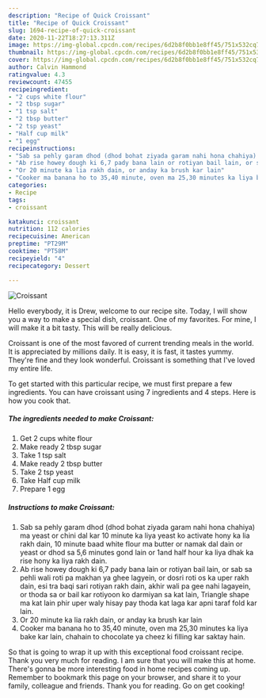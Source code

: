 ```yaml
---
description: "Recipe of Quick Croissant"
title: "Recipe of Quick Croissant"
slug: 1694-recipe-of-quick-croissant
date: 2020-11-22T18:27:13.311Z
image: https://img-global.cpcdn.com/recipes/6d2b8f0bb1e8ff45/751x532cq70/croissant-recipe-main-photo.jpg
thumbnail: https://img-global.cpcdn.com/recipes/6d2b8f0bb1e8ff45/751x532cq70/croissant-recipe-main-photo.jpg
cover: https://img-global.cpcdn.com/recipes/6d2b8f0bb1e8ff45/751x532cq70/croissant-recipe-main-photo.jpg
author: Calvin Hammond
ratingvalue: 4.3
reviewcount: 47455
recipeingredient:
- "2 cups white flour"
- "2 tbsp sugar"
- "1 tsp salt"
- "2 tbsp butter"
- "2 tsp yeast"
- "Half cup milk"
- "1 egg"
recipeinstructions:
- "Sab sa pehly garam dhod (dhod bohat ziyada garam nahi hona chahiya) ma yeast or chini dal kar 10 minute ka liya yeast ko activate hony ka lia rakh dain, 10 minute baad white flour ma butter or namak dal dain or yeast or dhod sa 5,6 minutes gond lain or 1and half hour ka liya dhak ka rise hony ka liya rakh dain."
- "Ab rise howey dough ki 6,7 pady bana lain or rotiyan bail lain, or sab sa pehli wali roti pa makhan ya ghee lagyein, or dosri roti os ka uper rakh dain, esi tra baqi sari rotiyan rakh dain, akhir wali pa gee nahi lagayein, or thoda sa or bail kar rotiyoon ko darmiyan sa kat lain, Triangle shape ma kat lain phir uper waly hisay pay thoda kat laga kar apni taraf fold kar lain."
- "Or 20 minute ka lia rakh dain, or anday ka brush kar lain"
- "Cooker ma banana ho to 35,40 minute, oven ma 25,30 minutes ka liya bake kar lain, chahain to chocolate ya cheez ki filling kar saktay hain."
categories:
- Recipe
tags:
- croissant

katakunci: croissant 
nutrition: 112 calories
recipecuisine: American
preptime: "PT29M"
cooktime: "PT58M"
recipeyield: "4"
recipecategory: Dessert

---
```



![Croissant](https://img-global.cpcdn.com/recipes/6d2b8f0bb1e8ff45/751x532cq70/croissant-recipe-main-photo.jpg)

Hello everybody, it is Drew, welcome to our recipe site. Today, I will show you a way to make a special dish, croissant. One of my favorites. For mine, I will make it a bit tasty. This will be really delicious.

Croissant is one of the most favored of current trending meals in the world. It is appreciated by millions daily. It is easy, it is fast, it tastes yummy. They're fine and they look wonderful. Croissant is something that I've loved my entire life.




To get started with this particular recipe, we must first prepare a few ingredients. You can have croissant using 7 ingredients and 4 steps. Here is how you cook that.

<!--inarticleads1-->

##### The ingredients needed to make Croissant:

1. Get 2 cups white flour
1. Make ready 2 tbsp sugar
1. Take 1 tsp salt
1. Make ready 2 tbsp butter
1. Take 2 tsp yeast
1. Take Half cup milk
1. Prepare 1 egg




<!--inarticleads2-->

##### Instructions to make Croissant:

1. Sab sa pehly garam dhod (dhod bohat ziyada garam nahi hona chahiya) ma yeast or chini dal kar 10 minute ka liya yeast ko activate hony ka lia rakh dain, 10 minute baad white flour ma butter or namak dal dain or yeast or dhod sa 5,6 minutes gond lain or 1and half hour ka liya dhak ka rise hony ka liya rakh dain.
1. Ab rise howey dough ki 6,7 pady bana lain or rotiyan bail lain, or sab sa pehli wali roti pa makhan ya ghee lagyein, or dosri roti os ka uper rakh dain, esi tra baqi sari rotiyan rakh dain, akhir wali pa gee nahi lagayein, or thoda sa or bail kar rotiyoon ko darmiyan sa kat lain, Triangle shape ma kat lain phir uper waly hisay pay thoda kat laga kar apni taraf fold kar lain.
1. Or 20 minute ka lia rakh dain, or anday ka brush kar lain
1. Cooker ma banana ho to 35,40 minute, oven ma 25,30 minutes ka liya bake kar lain, chahain to chocolate ya cheez ki filling kar saktay hain.




So that is going to wrap it up with this exceptional food croissant recipe. Thank you very much for reading. I am sure that you will make this at home. There's gonna be more interesting food in home recipes coming up. Remember to bookmark this page on your browser, and share it to your family, colleague and friends. Thank you for reading. Go on get cooking!
